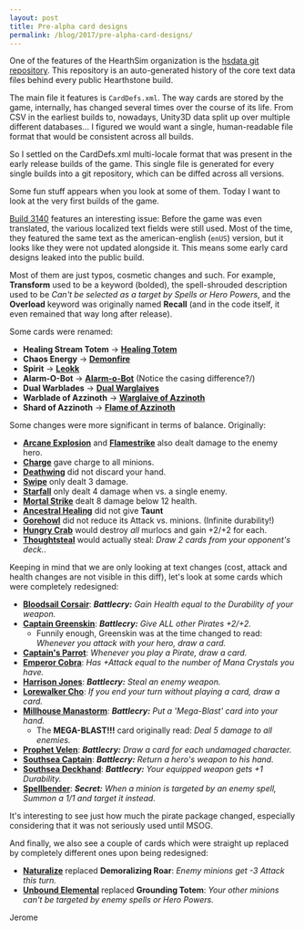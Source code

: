 ```yaml
---
layout: post
title: Pre-alpha card designs
permalink: /blog/2017/pre-alpha-card-designs/
---
```


One of the features of the HearthSim organization is the
[hsdata git repository](https://github.com/HearthSim/hsdata/). This repository
is an auto-generated history of the core text data files behind every public
Hearthstone build.

The main file it features is `CardDefs.xml`. The way cards are stored by the
game, internally, has changed several times over the course of its life. From
CSV in the earliest builds to, nowadays, Unity3D data split up over multiple
different databases... I figured we would want a single, human-readable file
format that would be consistent across all builds.

So I settled on the CardDefs.xml multi-locale format that was present in the
early release builds of the game. This single file is generated for every
single builds into a git repository, which can be diffed across all versions.

Some fun stuff appears when you look at some of them. Today I want to look at
the very first builds of the game.

[Build 3140](https://github.com/HearthSim/hsdata/blob/3140/CardDefs.xml)
features an interesting issue: Before the game was even translated, the various
localized text fields were still used. Most of the time, they featured the same
text as the american-english (`enUS`) version, but it looks like they were not
updated alongside it. This means some early card designs leaked into the public
build.

Most of them are just typos, cosmetic changes and such. For example,
**Transform** used to be a keyword (bolded), the spell-shrouded description used
to be _Can't be selected as a target by Spells or Hero Powers_, and the
**Overload** keyword was originally named **Recall** (and in the code itself, it
even remained that way long after release).

Some cards were renamed:

* **Healing Stream Totem** -> [**Healing Totem**](https://hsreplay.net/cards/764//)
* **Chaos Energy** -> [**Demonfire**](https://hsreplay.net/cards/1142/)
* **Spirit** -> [**Leokk**](https://hsreplay.net/cards/226/)
* **Alarm-O-Bot** -> [**Alarm-o-Bot**](https://hsreplay.net/cards/1658) (Notice the casing difference?/)
* **Dual Warblades** -> [**Dual Warglaives**](https://hsreplay.net/cards/1642/)
* **Warblade of Azzinoth** -> [**Warglaive of Azzinoth**](https://hsreplay.net/cards/1639/)
* **Shard of Azzinoth** -> [**Flame of Azzinoth**](https://hsreplay.net/cards/1751/)

Some changes were more significant in terms of balance. Originally:

* [**Arcane Explosion**](https://hsreplay.net/cards/447) and [**Flamestrike**](https://hsreplay.net/cards/1004/) also dealt damage to the enemy hero.
* [**Charge**](https://hsreplay.net/cards/344/) gave charge to all minions.
* [**Deathwing**](https://hsreplay.net/cards/834/) did not discard your hand.
* [**Swipe**](https://hsreplay.net/cards/64/) only dealt 3 damage.
* [**Starfall**](https://hsreplay.net/cards/86/) only dealt 4 damage when vs. a single enemy.
* [**Mortal Strike**](https://hsreplay.net/cards/804/) dealt 8 damage below 12 health.
* [**Ancestral Healing**](https://hsreplay.net/cards/149/) did not give **Taunt**
* [**Gorehowl**](https://hsreplay.net/cards/810/) did not reduce its Attack vs. minions. (Infinite durability!)
* [**Hungry Crab**](https://hsreplay.net/cards/443/) would destroy *all* murlocs and gain +2/+2 for each.
* [**Thoughtsteal**](https://hsreplay.net/cards/30/) would actually steal: _Draw 2 cards from your opponent's deck._.

Keeping in mind that we are only looking at text changes (cost, attack and
health changes are not visible in this diff), let's look at some cards which
were completely redesigned:

* [**Bloodsail Corsair**](https://hsreplay.net/cards/997/): _**Battlecry:** Gain Health equal to the Durability of your weapon._
* [**Captain Greenskin**](https://hsreplay.net/cards/456/): _**Battlecry:** Give ALL other Pirates +2/+2._
  * Funnily enough, Greenskin was at the time changed to read:
    _Whenever you attack with your hero, draw a card._
* [**Captain's Parrot**](https://hsreplay.net/cards/530/): _Whenever you play a Pirate, draw a card._
* [**Emperor Cobra**](https://hsreplay.net/cards/1098/): _Has +Attack equal to the number of Mana Crystals you have._
* [**Harrison Jones**](https://hsreplay.net/cards/912/): _**Battlecry:** Steal an enemy weapon._
* [**Lorewalker Cho**](https://hsreplay.net/cards/1135/): _If you end your turn without playing a card, draw a card._
* [**Millhouse Manastorm**](https://hsreplay.net/cards/855/): _**Battlecry:** Put a 'Mega-Blast' card into your hand._
  * The **MEGA-BLAST!!!** card originally read: _Deal 5 damage to all enemies._
* [**Prophet Velen**](https://hsreplay.net/cards/9/): _**Battlecry:** Draw a card for each undamaged character._
* [**Southsea Captain**](https://hsreplay.net/cards/680/): _**Battlecry:** Return a hero's weapon to his hand._
* [**Southsea Deckhand**](https://hsreplay.net/cards/724/): _**Battlecry:** Your equipped weapon gets +1 Durability._
* [**Spellbender**](https://hsreplay.net/cards/366/): _**Secret:** When a minion is targeted by an enemy spell, Summon a 1/1 and target it instead._

It's interesting to see just how much the pirate package changed, especially
considering that it was not seriously used until MSOG.

And finally, we also see a couple of cards which were straight up replaced by
completely different ones upon being redesigned:

* [**Naturalize**](https://hsreplay.net/cards/233/) replaced **Demoralizing Roar**: _Enemy minions get -3 Attack this turn._
* [**Unbound Elemental**](https://hsreplay.net/cards/774/) replaced **Grounding Totem**: _Your other minions can't be targeted by enemy spells or Hero Powers._


Jerome
